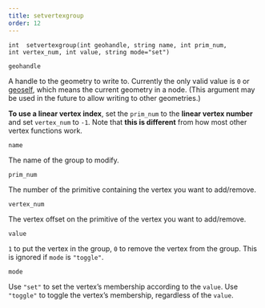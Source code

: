 ```yaml
---
title: setvertexgroup
order: 12
---
```

`int  setvertexgroup(int geohandle, string name, int prim_num, int vertex_num, int value, string mode="set")`

`geohandle`

A handle to the geometry to write to. Currently the only valid value is `0` or [geoself](../geometry/geoself "Returns a handle to the current geometry."), which means the current geometry in a node. (This argument may be used in the future to allow writing to other geometries.)

**To use a linear vertex index**, set the `prim_num` to the **linear vertex number** and set `vertex_num` to `-1`. Note that **this is different** from how most other vertex functions work.

`name`

The name of the group to modify.

`prim_num`

The number of the primitive containing the vertex you want to add/remove.

`vertex_num`

The vertex offset on the primitive of the vertex you want to add/remove.

`value`

`1` to put the vertex in the group, `0` to remove the vertex from the group.
This is ignored if `mode` is `"toggle"`.

`mode`

Use `"set"` to set the vertex’s membership according to the `value`.
Use `"toggle"` to toggle the vertex’s membership, regardless of the `value`.
